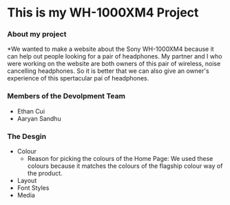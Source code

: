 # This is my WH-1000XM4 Project

### About my project
   *We wanted to make a website about the Sony WH-1000XM4 because it can help out people looking for a pair of headphones. My partner and I who were working on the website are both owners of this pair of wireless, noise cancelling headphones. So it is better that we can also give an owner's experience of this spertacular pai of headphones.

### Members of the Devolpment Team
- Ethan Cui
- Aaryan Sandhu

### The Desgin
* Colour
  * Reason for picking the colours of the Home Page:
    We used these colours because it matches the colours of the flagship colour way of the product.
* Layout
* Font Styles
* Media

